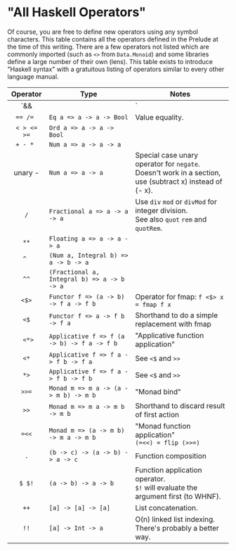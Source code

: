 # "All Haskell Operators"

Of course, you are free to define new operators using any symbol characters.
This table contains all the operators defined in the Prelude at the time of
this writing. There are a few operators not listed which are commonly imported
(such as `<>` from `Data.Monoid`) and some libraries define a large number of
their own (lens). This table exists to introduce "Haskell syntax" with a
gratuitous listing of operators similar to every other language manual.

|Operator     |Type                                          |Notes|
|:-----------:|----------------------------------------------|-----|
| `&& ||`     | `Bool -> Bool -> Bool`                       |     |
| `== /= `    | `Eq a => a -> a -> Bool`                     | Value equality. |
| `< > <= >=` | `Ord a => a -> a -> Bool`                    ||
| `+ - * `    | `Num a => a -> a -> a`                       ||
| unary -     | `Num a => a -> a`                            | Special case unary operator for `negate`.<br>Doesn't work in a section,<br>use (subtract x) instead of (- x). |
| `/`         | `Fractional a => a -> a -> a`                | Use `div` `mod` or `divMod` for integer division.<br>See also `quot` `rem` and `quotRem`. |
| ` ** `      | `Floating a => a -> a -> a`                  ||
| `^ `        | `(Num a, Integral b) => a -> b -> a`         ||
| `^^`        | `(Fractional a, Integral b) => a -> b -> a`  ||
| `<$>`       | `Functor f => (a -> b) -> f a -> f b`        | Operator for fmap: `f <$> x = fmap f x` |
| ` <$ `      | `Functor f => a -> f b -> f a`               | Shorthand to do a simple replacement with fmap |
| ` <*>`      | `Applicative f => f (a -> b) -> f a -> f b`  | "Applicative function application" |
| ` <* `      | `Applicative f => f a -> f b -> f a`         | See `<$` and `>>` |
| ` *> `      | `Applicative f => f a -> f b -> f b`         | See `<$` and `>>` |
| ` >>= `     | `Monad m => m a -> (a -> m b) -> m b`        | "Monad bind" |
| `>>`        | `Monad m => m a -> m b -> m b`               | Shorthand to discard result of first action |
| `=<<`       | `Monad m => (a -> m b) -> m a -> m b`        | "Monad function application"<br>`(=<<) = flip (>>=)` |
| `.`         | `(b -> c) -> (a -> b) -> a -> c`             | Function composition |
| `$ $!`      | `(a -> b) -> a -> b`                         | Function application operator.<br>`$!` will evaluate the argument first (to WHNF). |
| `++`        | `[a] -> [a] -> [a]`                          | List concatenation. |
| `!!`        | `[a] -> Int -> a`                            | O(n) linked list indexing.<br>There's probably a better way. |
